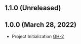 ## 1.1.0 (Unreleased)

## 1.0.0 (March 28, 2022)
- Project Initialization [GH-2](https://github.com/terraform-alicloud-modules/terraform-alicloud-vbr/pull/2)
